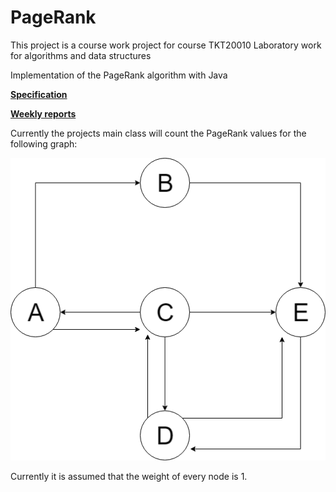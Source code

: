 # PageRank

This project is a course work project for course TKT20010 Laboratory work for algorithms and data structures

Implementation of the PageRank algorithm with Java


[**Specification**](https://github.com/ConstantKrieg/PageRank/blob/master/doc/specification.md)

[**Weekly reports**](https://github.com/ConstantKrieg/PageRank/tree/master/doc/weekly%20reports)

Currently the projects main class will count the PageRank values for the following graph:

![GRAPH](https://github.com/ConstantKrieg/PageRank/blob/master/doc/example_graph.png?raw=true)

Currently it is assumed that the weight of every node is 1.



